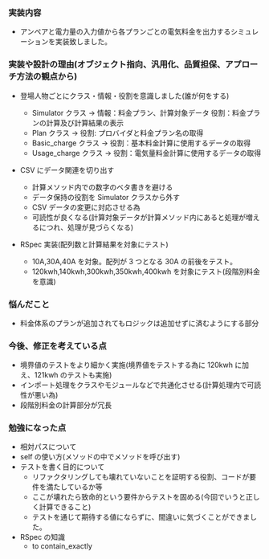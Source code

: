### 実装内容

- アンペアと電力量の入力値から各プランごとの電気料金を出力するシミュレーションを実装致しました。

### 実装や設計の理由(オブジェクト指向、汎用化、品質担保、アプローチ方法の観点から)

- 登場人物ごとにクラス・情報・役割を意識しました(誰が何をする)

  - Simulator クラス → 情報：料金プラン、計算対象データ 役割：料金プランの計算及び計算結果の表示
  - Plan クラス → 役割: プロバイダと料金プラン名の取得
  - Basic_charge クラス → 役割：基本料金計算に使用するデータの取得
  - Usage_charge クラス → 役割：電気量料金計算に使用するデータの取得

- CSV にデータ関連を切り出す

  - 計算メソッド内での数字のベタ書きを避ける
  - データ保持の役割を Simulator クラスから外す
  - CSV データの変更に対応させる為
  - 可読性が良くなる(計算対象データが計算メソッド内にあると処理が増えるにつれ、処理が見づらくなる)

- RSpec 実装(配列数と計算結果を対象にテスト)
  - 10A,30A,40A を対象。配列が 3 つとなる 30A の前後をテスト。
  - 120kwh,140kwh,300kwh,350kwh,400kwh を対象にテスト(段階別料金を意識)

### 悩んだこと

- 料金体系のプランが追加されてもロジックは追加せずに済むようにする部分

### 今後、修正を考えている点

- 境界値のテストをより細かく実施(境界値をテストする為に 120kwh に加え、121kwh のテストも実施)
- インポート処理をクラスやモジュールなどで共通化させる(計算処理内で可読性が悪い為)
- 段階別料金の計算部分が冗長

### 勉強になった点

- 相対パスについて
- self の使い方(メソッドの中でメソッドを呼び出す)
- テストを書く目的について
  - リファクタリングしても壊れていないことを証明する役割、コードが要件を満たしているか等
  - ここが壊れたら致命的という要件からテストを固める(今回でいうと正しく計算できること)
  - テストを通じて期待する値にならずに、間違いに気づくことができました。
- RSpec の知識
  - to contain_exactly
